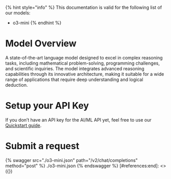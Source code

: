 [#references:start]: <> ({ "template": "openapi" })
{% hint style="info" %}
This documentation is valid for the following list of our models:
* o3-mini
{% endhint %}

# Model Overview
A state-of-the-art language model designed to excel in complex reasoning tasks, including mathematical problem-solving, programming challenges, and scientific inquiries. The model integrates advanced reasoning capabilities through its innovative architecture, making it suitable for a wide range of applications that require deep understanding and logical deduction.

# Setup your API Key
If you don’t have an API key for the AI/ML API yet, feel free to use our [Quickstart guide](https://docs.aimlapi.com/quickstart/setting-up).

# Submit a request
{% swagger src="./o3-mini.json" path="/v2/chat/completions" method="post" %}
./o3-mini.json
{% endswagger %}
[#references:end]: <> ({})